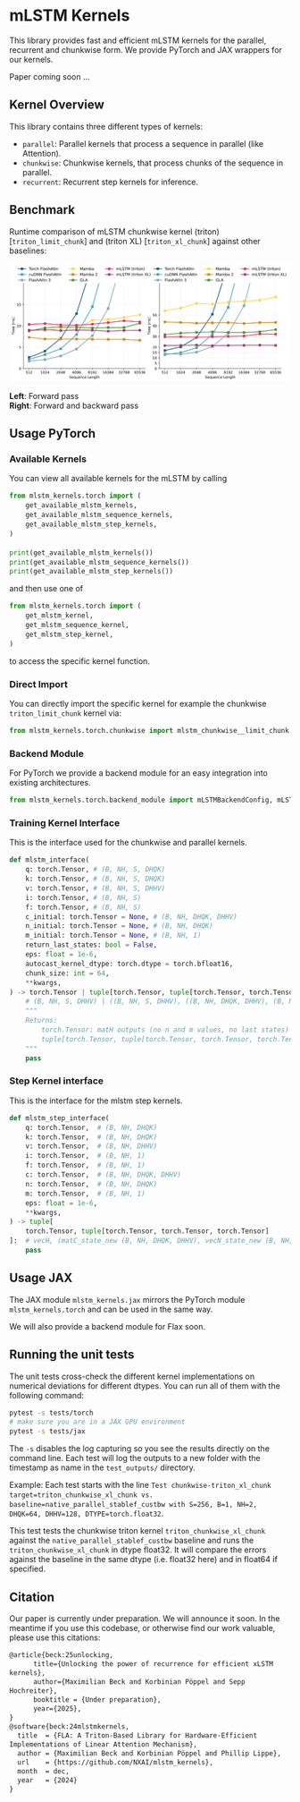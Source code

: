 # mLSTM Kernels

This library provides fast and efficient mLSTM kernels for the parallel, recurrent and chunkwise form. We provide PyTorch and JAX wrappers for our kernels.

Paper coming soon ...

## Kernel Overview

This library contains three different types of kernels:

- `parallel`: Parallel kernels that process a sequence in parallel (like Attention).
- `chunkwise`: Chunkwise kernels, that process chunks of the sequence in parallel.
- `recurrent`: Recurrent step kernels for inference.

## Benchmark

Runtime comparison of mLSTM chunkwise kernel (triton) [`triton_limit_chunk`] and (triton XL) [`triton_xl_chunk`] against other baselines:

![xLSTM Figure](./res/plot_sequence_length_consttok_nh8_hd512_line.svg)

**Left**: Forward pass  
**Right**: Forward and backward pass



## Usage PyTorch

### Available Kernels

You can view all available kernels for the mLSTM by calling

```python
from mlstm_kernels.torch import (
    get_available_mlstm_kernels,
    get_available_mlstm_sequence_kernels,
    get_available_mlstm_step_kernels,
)

print(get_available_mlstm_kernels())
print(get_available_mlstm_sequence_kernels())
print(get_available_mlstm_step_kernels())
```

and then use one of 

```python
from mlstm_kernels.torch import (
    get_mlstm_kernel,
    get_mlstm_sequence_kernel,
    get_mlstm_step_kernel,
)
```
to access the specific kernel function.

### Direct Import

You can directly import the specific kernel for example the chunkwise `triton_limit_chunk` kernel via:

```python
from mlstm_kernels.torch.chunkwise import mlstm_chunkwise__limit_chunk
```

### Backend Module

For PyTorch we provide a backend module for an easy integration into existing architectures. 

```python
from mlstm_kernels.torch.backend_module import mLSTMBackendConfig, mLSTMBackend
```

### Training Kernel Interface 

This is the interface used for the chunkwise and parallel kernels.

```python
def mlstm_interface(
    q: torch.Tensor, # (B, NH, S, DHQK)
    k: torch.Tensor, # (B, NH, S, DHQK)
    v: torch.Tensor, # (B, NH, S, DHHV)
    i: torch.Tensor, # (B, NH, S)
    f: torch.Tensor, # (B, NH, S)
    c_initial: torch.Tensor = None, # (B, NH, DHQK, DHHV)
    n_initial: torch.Tensor = None, # (B, NH, DHQK)
    m_initial: torch.Tensor = None, # (B, NH, 1)
    return_last_states: bool = False,
    eps: float = 1e-6,
    autocast_kernel_dtype: torch.dtype = torch.bfloat16,
    chunk_size: int = 64,
    **kwargs,
) -> torch.Tensor | tuple[torch.Tensor, tuple[torch.Tensor, torch.Tensor, torch.Tensor]]:
    # (B, NH, S, DHHV) | ((B, NH, S, DHHV), ((B, NH, DHQK, DHHV), (B, NH, DHQK), (B, NH)))
    """
    Returns:
        torch.Tensor: matH outputs (no n and m values, no last states)
        tuple[torch.Tensor, tuple[torch.Tensor, torch.Tensor, torch.Tensor]]: matH, (matC_last, vecN_last, scaM_last)
    """
    pass

```

### Step Kernel interface

This is the interface for the mlstm step kernels.

```python
def mlstm_step_interface(
    q: torch.Tensor,  # (B, NH, DHQK)
    k: torch.Tensor,  # (B, NH, DHQK)
    v: torch.Tensor,  # (B, NH, DHHV)
    i: torch.Tensor,  # (B, NH, 1)
    f: torch.Tensor,  # (B, NH, 1)
    c: torch.Tensor,  # (B, NH, DHQK, DHHV)
    n: torch.Tensor,  # (B, NH, DHQK)
    m: torch.Tensor,  # (B, NH, 1)
    eps: float = 1e-6,
    **kwargs,
) -> tuple[
    torch.Tensor, tuple[torch.Tensor, torch.Tensor, torch.Tensor]
]:  # vecH, (matC_state_new (B, NH, DHQK, DHHV), vecN_state_new (B, NH, DHQK), vecM_state_new (B, NH, 1))
    pass
```

## Usage JAX

The JAX module `mlstm_kernels.jax` mirrors the PyTorch module `mlstm_kernels.torch` and can be used in the same way. 

We will also provide a backend module for Flax soon. 

## Running the unit tests

The unit tests cross-check the different kernel implementations on numerical deviations for different dtypes.
You can run all of them with the following command:

```bash
pytest -s tests/torch
# make sure you are in a JAX GPU environment
pytest -s tests/jax
```

The `-s` disables the log capturing so you see the results directly on the command line.
Each test will log the outputs to a new folder with the timestamp as name in the `test_outputs/` directory.

Example:
Each test starts with the line
`Test chunkwise-triton_xl_chunk target=triton_chunkwise_xl_chunk vs. baseline=native_parallel_stablef_custbw with S=256, B=1, NH=2, DHQK=64, DHHV=128, DTYPE=torch.float32`.

This test tests the chunkwise triton kernel `triton_chunkwise_xl_chunk` against the `native_parallel_stablef_custbw` baseline and runs the `triton_chunkwise_xl_chunk` in dtype float32. It will compare the errors against the baseline in the same dtype (i.e. float32 here) and in float64 if specified.

## Citation

Our paper is currently under preparation. We will announce it soon.
In the meantime if you use this codebase, or otherwise find our work valuable, please use this citations:

```
@article{beck:25unlocking,
      title={Unlocking the power of recurrence for efficient xLSTM kernels}, 
      author={Maximilian Beck and Korbinian Pöppel and Sepp Hochreiter},
      booktitle = {Under preparation},
      year={2025},
}
@software{beck:24mlstmkernels,
  title  = {FLA: A Triton-Based Library for Hardware-Efficient Implementations of Linear Attention Mechanism},
  author = {Maximilian Beck and Korbinian Pöppel and Phillip Lippe},
  url    = {https://github.com/NXAI/mlstm_kernels},
  month  = dec,
  year   = {2024}
}
```
